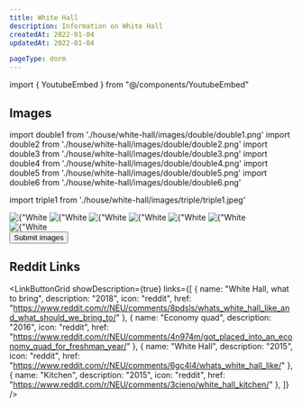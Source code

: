 ```yaml
---
title: White Hall
description: Information on White Hall
createdAt: 2022-01-04
updatedAt: 2022-01-04

pageType: dorm
---
```


import { YoutubeEmbed } from "@/components/YoutubeEmbed"

## Images

import double1 from './house/white-hall/images/double/double1.png'
import double2 from './house/white-hall/images/double/double2.png'
import double3 from './house/white-hall/images/double/double3.png'
import double4 from './house/white-hall/images/double/double4.png'
import double5 from './house/white-hall/images/double/double5.png'
import double6 from './house/white-hall/images/double/double6.png'

import triple1 from './house/white-hall/images/triple/triple1.jpeg'


<Expandable title="Standard Double" icon="image">
  <div className="grid grid-cols-1 md:grid-cols-3 lg:grid-cols-2 gap-base">
    <Image src={double5} height={ 1726} width={2302} quality={50} alt={"White Hall Double 5"}/>
    <Image src={double6} height={ 1726} width={2302} quality={50} alt={"White Hall Double 6"}/>
    <Image src={double1} height={ 1726} width={2302} quality={50} alt={"White Hall Double 1"}/>
    <Image src={double2} height={ 1726} width={2302} quality={50} alt={"White Hall Double 2"}/>
    <Image src={double3} height={ 1726} width={2302} quality={50} alt={"White Hall Double 3"}/>
    <Image src={double4} height={ 1726} width={2302} quality={50} alt={"White Hall Double 4"}/>
  </div>
</Expandable>

<Expandable title="Forced Double" icon="image">
  <Image src={triple1} height={3024} width={4032} quality={50} alt={"White Hall Triple 1"}/>
</Expandable>

<Expandable title="Videos" icon="video" variant="gray">
  <div className="grid grid-cols-1 gap-base">
    <YoutubeEmbed videoId="NTwTXX48DTM" />
    <YoutubeEmbed videoId="s3b34GOuv-U" />
  </div>
</Expandable>

<div className="flex">
  <Button 
    icon="plus"
    href={{
      pathname: "/contribute",
      query: { name: frontmatter.title },
    }}> Submit images </Button>
</div>

## Reddit Links

<LinkButtonGrid showDescription={true} links={[
{
name: "White Hall, what to bring",
description: "2018",
icon: "reddit",
href: "https://www.reddit.com/r/NEU/comments/8pdsls/whats_white_hall_like_and_what_should_we_bring_to/"
},
{
name: "Economy quad",
description: "2016",
icon: "reddit",
href: "https://www.reddit.com/r/NEU/comments/4n974m/got_placed_into_an_economy_quad_for_freshman_year/"
},
{
name: "White Hall",
description: "2015",
icon: "reddit",
href: "https://www.reddit.com/r/NEU/comments/6gc4l4/whats_white_hall_like/"
},
{
name: "Kitchen",
description: "2015",
icon: "reddit",
href: "https://www.reddit.com/r/NEU/comments/3cieno/white_hall_kitchen/"
},
]} />
